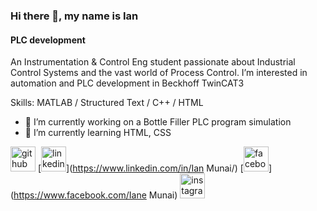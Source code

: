 ### Hi there 👋, my name is Ian
#### PLC development
An Instrumentation & Control Eng student passionate about Industrial Control Systems and the vast world of Process Control.
 I’m interested in automation  and PLC development in Beckhoff TwinCAT3


Skills: MATLAB / Structured Text / C++ / HTML 

- 🔭 I’m currently working on a Bottle Filler PLC program simulation 
- 🌱 I’m currently learning HTML, CSS 


[<img src='https://cdn.jsdelivr.net/npm/simple-icons@3.0.1/icons/github.svg' alt='github' height='40'>](https://github.com/ianmunai)  [<img src='https://cdn.jsdelivr.net/npm/simple-icons@3.0.1/icons/linkedin.svg' alt='linkedin' height='40'>](https://www.linkedin.com/in/Ian Munai/)  [<img src='https://cdn.jsdelivr.net/npm/simple-icons@3.0.1/icons/facebook.svg' alt='facebook' height='40'>](https://www.facebook.com/Iane Munai)  [<img src='https://cdn.jsdelivr.net/npm/simple-icons@3.0.1/icons/instagram.svg' alt='instagram' height='40'>](https://www.instagram.com/ianmunai/)  


